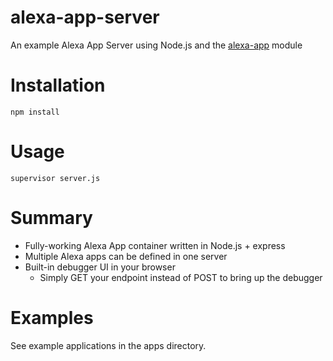 # alexa-app-server

An example Alexa App Server using Node.js and the [alexa-app](https://www.npmjs.com/package/alexa-app) module

# Installation

	npm install

# Usage

	supervisor server.js

# Summary

- Fully-working Alexa App container written in Node.js + express
- Multiple Alexa apps can be defined in one server
- Built-in debugger UI in your browser
  - Simply GET your endpoint instead of POST to bring up the debugger

# Examples

See example applications in the apps directory.
